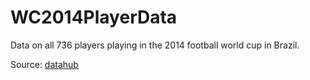 WC2014PlayerData
================

Data on all 736 players playing in the 2014 football world cup in Brazil.

Source: [datahub](http://datahub.io/organization/sport)
